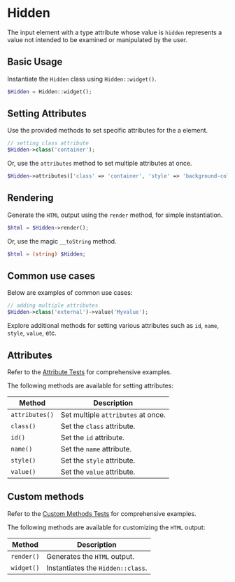 # Hidden

The input element with a type attribute whose value is `hidden` represents a value not intended to be examined or
manipulated by the user.

## Basic Usage

Instantiate the `Hidden` class using `Hidden::widget()`.

```php
$Hidden = Hidden::widget();
```

## Setting Attributes

Use the provided methods to set specific attributes for the a element.

```php
// setting class attribute
$Hidden->class('container');
```

Or, use the `attributes` method to set multiple attributes at once.

```php
$Hidden->attributes(['class' => 'container', 'style' => 'background-color: #eee;']);
```

## Rendering

Generate the `HTML` output using the `render` method, for simple instantiation. 

```php
$html = $Hidden->render();
```

Or, use the magic `__toString` method.

```php
$html = (string) $Hidden;
```

## Common use cases

Below are examples of common use cases:

```php
// adding multiple attributes
$Hidden->class('external')->value('Myvalue');
```

Explore additional methods for setting various attributes such as  `id`, `name`, `style`, `value`, etc.

## Attributes

Refer to the [Attribute Tests](https://github.com/ui-awesome/html/blob/main/tests/FormControl/Input/Hidden/AttributeTest.php)
for comprehensive examples.

The following methods are available for setting attributes:

| Method        | Description                                                                                          |
| ------------- | ---------------------------------------------------------------------------------------------------- |
| `attributes()`| Set multiple `attributes` at once.                                                                   |
| `class()`     | Set the `class` attribute.                                                                           |
| `id()`        | Set the `id` attribute.                                                                              |
| `name()`      | Set the `name` attribute.                                                                            |
| `style()`     | Set the `style` attribute.                                                                           |
| `value()`     | Set the `value` attribute.                                                                           |

## Custom methods

Refer to the [Custom Methods Tests](https://github.com/ui-awesome/html/blob/main/tests/FormControl/Input/Hidden/CustomMethodTest.php)
for comprehensive examples.

The following methods are available for customizing the `HTML` output:

| Method    | Description                                                                                              |
| --------- | -------------------------------------------------------------------------------------------------------- |
| `render()`| Generates the `HTML` output.                                                                             |
| `widget()`| Instantiates the `Hidden::class`.                                                                        |
